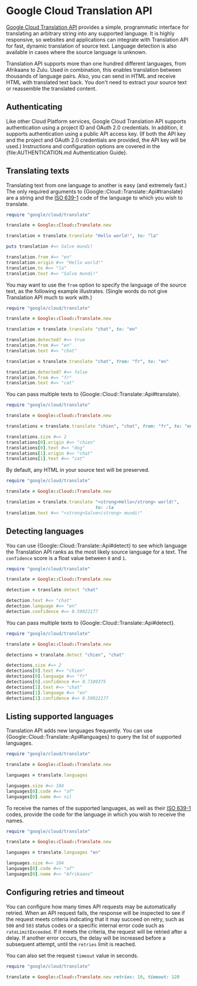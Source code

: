 # Google Cloud Translation API

[Google Cloud Translation API](https://cloud.google.com/translation/)
provides a simple, programmatic interface for translating an arbitrary
string into any supported language. It is highly responsive, so websites
and applications can integrate with Translation API for fast, dynamic
translation of source text. Language detection is also available in cases
where the source language is unknown.

Translation API supports more than one hundred different languages, from
Afrikaans to Zulu. Used in combination, this enables translation between
thousands of language pairs. Also, you can send in HTML and receive HTML
with translated text back. You don't need to extract your source text or
reassemble the translated content.

## Authenticating

Like other Cloud Platform services, Google Cloud Translation API supports
authentication using a project ID and OAuth 2.0 credentials. In addition,
it supports authentication using a public API access key. (If both the API
key and the project and OAuth 2.0 credentials are provided, the API key
will be used.) Instructions and configuration options are covered in the
{file:AUTHENTICATION.md Authentication Guide}.

## Translating texts

Translating text from one language to another is easy (and extremely
fast.) The only required arguments to
{Google::Cloud::Translate::Api#translate} are a string and the [ISO
639-1](https://en.wikipedia.org/wiki/List_of_ISO_639-1_codes) code of the
language to which you wish to translate.

```ruby
require "google/cloud/translate"

translate = Google::Cloud::Translate.new

translation = translate.translate "Hello world!", to: "la"

puts translation #=> Salve mundi!

translation.from #=> "en"
translation.origin #=> "Hello world!"
translation.to #=> "la"
translation.text #=> "Salve mundi!"
```

You may want to use the `from` option to specify the language of the
source text, as the following example illustrates. (Single words do not
give Translation API much to work with.)

```ruby
require "google/cloud/translate"

translate = Google::Cloud::Translate.new

translation = translate.translate "chat", to: "en"

translation.detected? #=> true
translation.from #=> "en"
translation.text #=> "chat"

translation = translate.translate "chat", from: "fr", to: "en"

translation.detected? #=> false
translation.from #=> "fr"
translation.text #=> "cat"
```

You can pass multiple texts to {Google::Cloud::Translate::Api#translate}.

```ruby
require "google/cloud/translate"

translate = Google::Cloud::Translate.new

translations = translate.translate "chien", "chat", from: "fr", to: "en"

translations.size #=> 2
translations[0].origin #=> "chien"
translations[0].text #=> "dog"
translations[1].origin #=> "chat"
translations[1].text #=> "cat"
```

By default, any HTML in your source text will be preserved.

```ruby
require "google/cloud/translate"

translate = Google::Cloud::Translate.new

translation = translate.translate "<strong>Hello</strong> world!",
                                  to: :la
translation.text #=> "<strong>Salve</strong> mundi!"
```

## Detecting languages

You can use {Google::Cloud::Translate::Api#detect} to see which language
the Translation API ranks as the most likely source language for a text.
The `confidence` score is a float value between `0` and `1`.

```ruby
require "google/cloud/translate"

translate = Google::Cloud::Translate.new

detection = translate.detect "chat"

detection.text #=> "chat"
detection.language #=> "en"
detection.confidence #=> 0.59922177
```

You can pass multiple texts to {Google::Cloud::Translate::Api#detect}.

```ruby
require "google/cloud/translate"

translate = Google::Cloud::Translate.new

detections = translate.detect "chien", "chat"

detections.size #=> 2
detections[0].text #=> "chien"
detections[0].language #=> "fr"
detections[0].confidence #=> 0.7109375
detections[1].text #=> "chat"
detections[1].language #=> "en"
detections[1].confidence #=> 0.59922177
```

## Listing supported languages

Translation API adds new languages frequently. You can use
{Google::Cloud::Translate::Api#languages} to query the list of supported
languages.

```ruby
require "google/cloud/translate"

translate = Google::Cloud::Translate.new

languages = translate.languages

languages.size #=> 104
languages[0].code #=> "af"
languages[0].name #=> nil
```

To receive the names of the supported languages, as well as their [ISO
639-1](https://en.wikipedia.org/wiki/List_of_ISO_639-1_codes) codes,
provide the code for the language in which you wish to receive the names.

```ruby
require "google/cloud/translate"

translate = Google::Cloud::Translate.new

languages = translate.languages "en"

languages.size #=> 104
languages[0].code #=> "af"
languages[0].name #=> "Afrikaans"
```

## Configuring retries and timeout

You can configure how many times API requests may be automatically
retried. When an API request fails, the response will be inspected to see
if the request meets criteria indicating that it may succeed on retry,
such as `500` and `503` status codes or a specific internal error code
such as `rateLimitExceeded`. If it meets the criteria, the request will be
retried after a delay. If another error occurs, the delay will be
increased before a subsequent attempt, until the `retries` limit is
reached.

You can also set the request `timeout` value in seconds.

```ruby
require "google/cloud/translate"

translate = Google::Cloud::Translate.new retries: 10, timeout: 120
```
